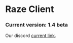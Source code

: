 # Raze Client
### Current version: 1.4 beta
Our discord [current link](https://discord.com/invite/EFfRcQ2neq/).
